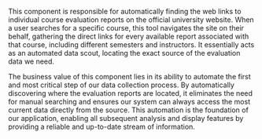 This component is responsible for automatically finding the web links to individual course evaluation reports on the official university website. When a user searches for a specific course, this tool navigates the site on their behalf, gathering the direct links for every available report associated with that course, including different semesters and instructors. It essentially acts as an automated data scout, locating the exact source of the evaluation data we need.

The business value of this component lies in its ability to automate the first and most critical step of our data collection process. By automatically discovering where the evaluation reports are located, it eliminates the need for manual searching and ensures our system can always access the most current data directly from the source. This automation is the foundation of our application, enabling all subsequent analysis and display features by providing a reliable and up-to-date stream of information.